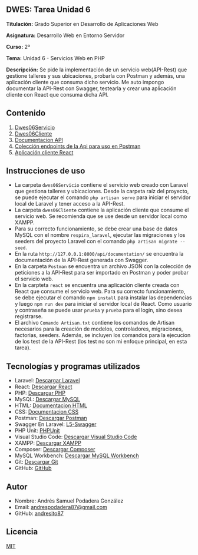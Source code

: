 ## DWES: Tarea Unidad 6

**Titulación:** Grado Superior en Desarrollo de Aplicaciones Web

**Asignatura:** Desarrollo Web en Entorno Servidor

**Curso:** 2º

**Tema:** Unidad 6 - Servicios Web en PHP

**Descripción:** Se pide la implementación de un servicio web(API-Rest) que gestione talleres y sus ubicaciones, probarla con Postman y además, una aplicación cliente que consuma dicho servicio. Me auto impongo documentar la API-Rest con Swagger, testearla y crear una aplicación cliente con React que consuma dicha API.

## Contenido

1. [Dwes06Servicio](dwes06Servicio)
2. [Dwes06Cliente](dwes06Cliente)
3. [Documentacion API](http://127.0.0.1:8000/api/documentation/)
4. [Colección endpoints de la Api para uso en Postman](Postman)
5. [Aplicación cliente React](react)

## Instrucciones de uso

- La carpeta `dwes06Servicio` contiene el servicio web creado con Laravel que gestiona talleres y ubicaciones. Desde la carpeta raíz del proyecto, se puede ejecutar el comando `php artisan serve` para iniciar el servidor local de Laravel y tener acceso a la API-Rest.
- La carpeta `dwes06Cliente` contiene la aplicación cliente que consume el servicio web. Se recomienda que se use desde un servidor local como XAMPP.
- Para su correcto funcionamiento, se debe crear una base de datos MySQL con el nombre `respira_laravel`, ejecutar las migraciones y los seeders del proyecto Laravel con el comando `php artisan migrate --seed`.
- En la ruta `http://127.0.0.1:8000/api/documentation/` se encuentra la documentación de la API-Rest generada con Swagger.
- En la carpeta `Postman` se encuentra un archivo JSON con la colección de peticiones a la API-Rest para ser importado en Postman y poder probar el servicio web.
- En la carpteta `react` se encuentra una aplicación cliente creada con React que consume el servicio web. Para su correcto funcionamiento, se debe ejecutar el comando `npm install` para instalar las dependencias y luego `npm run dev` para iniciar el servidor local de React. Como usuario y contraseña se puede usar `prueba` y `prueba` para el login, sino desea registrarse.
- El archivo `Comando Artisan.txt` contiene los comandos de Artisan necesarios para la creación de modelos, controladores, migraciones, factorias, seeders. Además, se incluyen los comandos para la ejecucion de los test de la API-Rest (los test no son mi enfoque principal, en esta tarea).

## Tecnologías y programas utilizados

- Laravel: [Descargar Laravel](https://laravel.com/)
- React: [Descargar React](https://es.reactjs.org/)
- PHP: [Descargar PHP](https://www.php.net/downloads)
- MySQL: [Descargar MySQL](https://www.mysql.com/downloads/)
- HTML: [Documentacion HTML](https://developer.mozilla.org/es/docs/Web/HTML)
- CSS: [Documentacion CSS](https://developer.mozilla.org/es/docs/Web/CSS)
- Postman: [Descargar Postman](https://www.postman.com/downloads/)
- Swagger En Laravel: [L5-Swagger](https://github.com/DarkaOnLine/L5-Swagger)
- PHP Unit: [PHPUnit](https://phpunit.de/index.html)
- Visual Studio Code: [Descargar Visual Studio Code](https://code.visualstudio.com/)
- XAMPP: [Descargar XAMPP](https://www.apachefriends.org/es/index.html)
- Composer: [Descargar Composer](https://getcomposer.org/)
- MySQL Workbench: [Descargar MySQL Workbench](https://www.mysql.com/products/workbench/)
- Git: [Descargar Git](https://git-scm.com/)
- GitHub: [GitHub](https://github.com/)

## Autor

- Nombre: Andrés Samuel Podadera González
- Email: andrespodadera87@gmail.com
- GitHub: [andresito87](https://github.com/andresito87)

## Licencia

[MIT](https://opensource.org/licenses/MIT)
